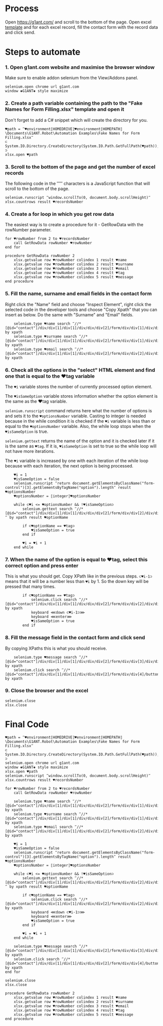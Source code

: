 # Process

Open https://g1ant.com/ and scroll to the bottom of the page. Open excel [template](Fake%20Names%20for%20Form%20Filling.xlsx) and for each excel record, fill the contact form with the record data and click send.

# Steps to automate

### 1. Open g1ant.com website and maximise the browser window

Make sure to enable addon selenium from the View/Addons panel.

```G1ANT
selenium.open chrome url g1ant.com
window ✱G1ANT✱ style maximize
```

### 2. Create a path variable containing the path to the "Fake Names for Form Filling.xlsx" template and open it

Don't forget to add a C# snippet which will create the directory for you.

```G1ANT
♥path = ‴♥environment⟦HOMEDRIVE⟧♥environment⟦HOMEPATH⟧\Documents\G1ANT.Robot\Automation Examples\Fake Names for Form Filling.xlsx‴
⊂
System.IO.Directory.CreateDirectory(System.IO.Path.GetFullPath(♥path));
⊃
xlsx.open ♥path
```

### 3. Scroll to the bottom of the page and get the number of excel records

The following code in the ‴‴ characters is a JavaScript function that will scroll to the bottom of the page.

```G1ANT
selenium.runscript ‴window.scrollTo(0, document.body.scrollHeight)‴
xlsx.countrows result ♥recordsNumber
```

### 4. Create a for loop in which you get row data

The easiest way is to create a procedure for it - GetRowData with the rowNumber parameter.

```G1ANT
for ♥rowNumber from 2 to ♥recordsNumber
    call GetRowData rowNumber ♥rowNumber
end for

procedure GetRowData rowNumber 2
    xlsx.getvalue row ♥rowNumber colindex 1 result ♥name
    xlsx.getvalue row ♥rowNumber colindex 2 result ♥surname
    xlsx.getvalue row ♥rowNumber colindex 3 result ♥email
    xlsx.getvalue row ♥rowNumber colindex 4 result ♥tag
    xlsx.getvalue row ♥rowNumber colindex 5 result ♥message
end procedure
```

### 5. Fill the name, surname and email fields in the contact form

Right click the "Name" field and choose "Inspect Element", right click the selected code in the developer tools and choose "Copy Xpath" that you can insert as below. Do the same with "Surname" and "Email" fields.

```G1ANT
    selenium.type ♥name search ‴//*[@id="contact"]/div/div[1]/div[1]/div/div/div[2]/form/div/div[1]/div/div[1]/input‴ by xpath
    selenium.type ♥surname search ‴//*[@id="contact"]/div/div[1]/div[1]/div/div/div[2]/form/div/div[1]/div/div[2]/input‴ by xpath
    selenium.type ♥email search ‴//*[@id="contact"]/div/div[1]/div[1]/div/div/div[2]/form/div/div[2]/div/div[1]/input‴ by xpath
```

### 6. Check all the options in the "select" HTML element and find one that is equal to the ♥tag variable

The `♥i` variable stores the number of currently processed option element.

The `♥isSameOption` variable stores information whether the option element is the same as the ♥tag variable.

`selenium.runscript` command returns here what the number of options is and sets it to the `♥optionsNumber` variable. Casting to integer is needed because in the while condition it is checked if the `♥i` variable is less than or equal to the `♥optionsNumber` variable. Also, the while loop stops when the `♥isSameOption` is true.

`selenium.gettext` returns the name of the option and it is checked later if it is the same as `♥tag`. If it is, `♥isSameOption` is set to true so the while loop will not have more iterations.

The `♥i` variable is increased by one with each iteration of the while loop because with each iteration, the next option is being processed.

```G1ANT
    ♥i = 1
    ♥isSameOption = false
    selenium.runscript ‴return document.getElementsByClassName("form-control")[3].getElementsByTagName("option").length‴ result ♥optionsNumber
    ♥optionsNumber = ⟦integer⟧♥optionsNumber
    
    while ⊂♥i <= ♥optionsNumber && !♥isSameOption⊃
        selenium.gettext search ‴//*[@id="contact"]/div/div[1]/div[1]/div/div/div[2]/form/div/div[2]/div/div[2]/select/option[♥i]‴ by xpath result ♥optionName
        
        if ⊂♥optionName == ♥tag⊃
            ♥isSameOption = true
        end if
        
        ♥i = ♥i + 1
    end while
```

### 7. When the name of the option is equal to ♥tag, select this correct option and press enter

This is what you should get. Copy XPath like in the previous steps. `⊂♥i-1⊃` means that it will be a number less than `♥i` by 1. So the down key will be pressed that many times.

```G1ANT
        if ⊂♥optionName == ♥tag⊃
            selenium.click search ‴//*[@id="contact"]/div/div[1]/div[1]/div/div/div[2]/form/div/div[2]/div/div[2]/select‴ by xpath
            keyboard ⋘down ⊂♥i-1⊃⋙
            keyboard ⋘enter⋙
            ♥isSameOption = true
        end if
```

### 8. Fill the message field in the contact form and click send

By copying XPaths this is what you should receive.

```G1ANT
    selenium.type ♥message search ‴//*[@id="contact"]/div/div[1]/div[1]/div/div/div[2]/form/div/div[3]/div/div/textarea‴ by xpath
    selenium.click search ‴//*[@id="contact"]/div/div[1]/div[1]/div/div/div[2]/form/div/div[4]/button‴ by xpath
```

### 9. Close the browser and the excel

```G1ANT
selenium.close
xlsx.close
```

# Final Code

```G1ANT
♥path = ‴♥environment⟦HOMEDRIVE⟧♥environment⟦HOMEPATH⟧\Documents\G1ANT.Robot\Automation Examples\Fake Names for Form Filling.xlsx‴
⊂
System.IO.Directory.CreateDirectory(System.IO.Path.GetFullPath(♥path));
⊃
selenium.open chrome url g1ant.com
window ✱G1ANT✱ style maximize
xlsx.open ♥path
selenium.runscript ‴window.scrollTo(0, document.body.scrollHeight)‴
xlsx.countrows result ♥recordsNumber

for ♥rowNumber from 2 to ♥recordsNumber
    call GetRowData rowNumber ♥rowNumber
    
    selenium.type ♥name search ‴//*[@id="contact"]/div/div[1]/div[1]/div/div/div[2]/form/div/div[1]/div/div[1]/input‴ by xpath
    selenium.type ♥surname search ‴//*[@id="contact"]/div/div[1]/div[1]/div/div/div[2]/form/div/div[1]/div/div[2]/input‴ by xpath
    selenium.type ♥email search ‴//*[@id="contact"]/div/div[1]/div[1]/div/div/div[2]/form/div/div[2]/div/div[1]/input‴ by xpath
    
    ♥i = 1
    ♥isSameOption = false
    selenium.runscript ‴return document.getElementsByClassName("form-control")[3].getElementsByTagName("option").length‴ result ♥optionsNumber
    ♥optionsNumber = ⟦integer⟧♥optionsNumber
    
    while ⊂♥i <= ♥optionsNumber && !♥isSameOption⊃
        selenium.gettext search ‴//*[@id="contact"]/div/div[1]/div[1]/div/div/div[2]/form/div/div[2]/div/div[2]/select/option[♥i]‴ by xpath result ♥optionName
        
        if ⊂♥optionName == ♥tag⊃
            selenium.click search ‴//*[@id="contact"]/div/div[1]/div[1]/div/div/div[2]/form/div/div[2]/div/div[2]/select‴ by xpath
            keyboard ⋘down ⊂♥i-1⊃⋙
            keyboard ⋘enter⋙
            ♥isSameOption = true
        end if
        
        ♥i = ♥i + 1
    end while
    
    selenium.type ♥message search ‴//*[@id="contact"]/div/div[1]/div[1]/div/div/div[2]/form/div/div[3]/div/div/textarea‴ by xpath
    selenium.click search ‴//*[@id="contact"]/div/div[1]/div[1]/div/div/div[2]/form/div/div[4]/button‴ by xpath
end for

selenium.close
xlsx.close

procedure GetRowData rowNumber 2
    xlsx.getvalue row ♥rowNumber colindex 1 result ♥name
    xlsx.getvalue row ♥rowNumber colindex 2 result ♥surname
    xlsx.getvalue row ♥rowNumber colindex 3 result ♥email
    xlsx.getvalue row ♥rowNumber colindex 4 result ♥tag
    xlsx.getvalue row ♥rowNumber colindex 5 result ♥message
end procedure
```
